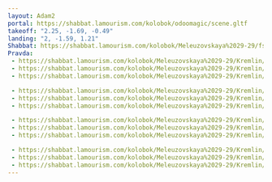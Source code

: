 ```yaml
---
layout: Adam2
portal: https://shabbat.lamourism.com/kolobok/odoomagic/scene.gltf
takeoff: "2.25, -1.69, -0.49"
landing: "2, -1.59, 1.21"
Shabbat: https://shabbat.lamourism.com/kolobok/Meleuzovskaya%2029-29/fsb.ru/www.cia.gov/%D0%9A%D0%9E%D0%9B%D0%9E%D0%91%D0%9E%D0%9A.mp4
Pravda:
 - https://shabbat.lamourism.com/kolobok/Meleuzovskaya%2029-29/Kremlin/1.jpeg
 - https://shabbat.lamourism.com/kolobok/Meleuzovskaya%2029-29/Kremlin/2.jpeg
 - https://shabbat.lamourism.com/kolobok/Meleuzovskaya%2029-29/Kremlin/3.jpeg

 - https://shabbat.lamourism.com/kolobok/Meleuzovskaya%2029-29/Kremlin/7.jpeg
 - https://shabbat.lamourism.com/kolobok/Meleuzovskaya%2029-29/Kremlin/11.jpeg
 - https://shabbat.lamourism.com/kolobok/Meleuzovskaya%2029-29/Kremlin/13.jpeg

 - https://shabbat.lamourism.com/kolobok/Meleuzovskaya%2029-29/Kremlin/17.jpeg
 - https://shabbat.lamourism.com/kolobok/Meleuzovskaya%2029-29/Kremlin/19.jpeg
 - https://shabbat.lamourism.com/kolobok/Meleuzovskaya%2029-29/Kremlin/23.jpeg

 - https://shabbat.lamourism.com/kolobok/Meleuzovskaya%2029-29/Kremlin/29.jpeg
 - https://shabbat.lamourism.com/kolobok/Meleuzovskaya%2029-29/Kremlin/5.jpeg
 - https://shabbat.lamourism.com/kolobok/Meleuzovskaya%2029-29/Kremlin/31.jpeg
---
```


